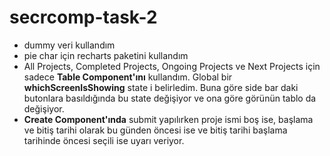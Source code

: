 # secrcomp-task-2
- dummy veri kullandım 
- pie char için recharts paketini kullandım
- All Projects, Completed Projects, Ongoing Projects ve Next Projects için sadece **Table Component'ını** kullandım.  Global bir **whichScreenIsShowing** state i belirledim. Buna göre side bar daki butonlara basıldığında bu state değişiyor ve ona göre görünün tablo da değişiyor. 
- **Create Component'ında** submit yapılırken proje ismi boş ise, başlama ve bitiş tarihi olarak bu günden öncesi ise ve bitiş tarihi başlama tarihinde öncesi seçili ise uyarı veriyor. 
